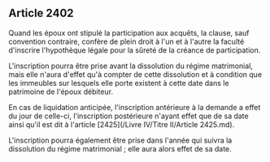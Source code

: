 Article 2402
----
Quand les époux ont stipulé la participation aux acquêts, la clause, sauf
convention contraire, confère de plein droit à l'un et à l'autre la faculté
d'inscrire l'hypothèque légale pour la sûreté de la créance de participation.

L'inscription pourra être prise avant la dissolution du régime matrimonial, mais
elle n'aura d'effet qu'à compter de cette dissolution et à condition que les
immeubles sur lesquels elle porte existent à cette date dans le patrimoine de
l'époux débiteur.

En cas de liquidation anticipée, l'inscription antérieure à la demande a effet
du jour de celle-ci, l'inscription postérieure n'ayant effet que de sa date
ainsi qu'il est dit à l'article [2425](/Livre IV/Titre II/Article 2425.md).

L'inscription pourra également être prise dans l'année qui suivra la dissolution
du régime matrimonial ; elle aura alors effet de sa date.
